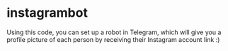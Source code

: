 # instagrambot

Using this code, you can set up a robot in Telegram, which will give you a profile picture of each person by receiving their Instagram account link :)
